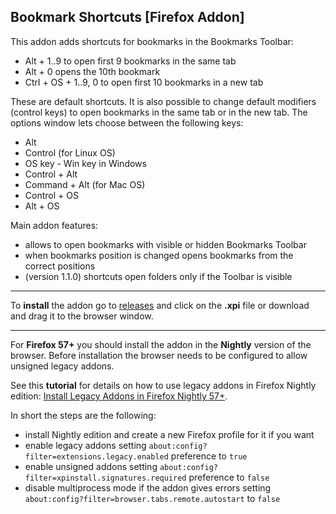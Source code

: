 ## Bookmark Shortcuts [Firefox Addon]

This addon adds shortcuts for bookmarks in the Bookmarks Toolbar:

- Alt + 1..9 to open first 9 bookmarks in the same tab
- Alt + 0 opens the 10th bookmark
- Ctrl + OS + 1..9, 0 to open first 10 bookmarks in a new tab

These are default shortcuts. It is also possible to change default modifiers (control keys) to open bookmarks in the same tab or in the new tab. The options window lets choose between the following keys:

- Alt
- Control (for Linux OS)
- OS key - Win key in Windows
- Control + Alt
- Command + Alt (for Mac OS)
- Control + OS
- Alt + OS

Main addon features:

- allows to open bookmarks with visible or hidden Bookmarks Toolbar
- when bookmarks position is changed opens bookmarks from the correct positions
- (version 1.1.0) shortcuts open folders only if the Toolbar is visible

---

To **install** the addon go to [releases](https://github.com/mortalis13/Bookmark-Shortcuts/releases) and click on the **.xpi** file or download and drag it to the browser window.

---

For **Firefox 57+** you should install the addon in the **Nightly** version of the browser. Before installation the browser needs to be configured to allow unsigned legacy addons. 

See this **tutorial** for details on how to use legacy addons in Firefox Nightly edition: [Install Legacy Addons in Firefox Nightly 57+](http://pcadvice.co.nf/blog/install-legacy-addons-in-firefox-57).

In short the steps are the following:

- install Nightly edition and create a new Firefox profile for it if you want
- enable legacy addons setting `about:config?filter=extensions.legacy.enabled` preference to `true`
- enable unsigned addons setting `about:config?filter=xpinstall.signatures.required` preference to `false`
- disable multiprocess mode if the addon gives errors setting `about:config?filter=browser.tabs.remote.autostart` to `false`
